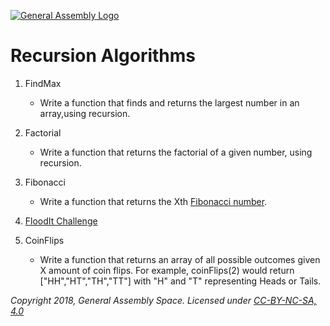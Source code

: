 [![General Assembly Logo](https://camo.githubusercontent.com/1a91b05b8f4d44b5bbfb83abac2b0996d8e26c92/687474703a2f2f692e696d6775722e636f6d2f6b6538555354712e706e67)](https://generalassemb.ly)

# Recursion Algorithms

1. FindMax
    - Write a function that finds and returns the largest number in an array,using recursion.

2. Factorial
    - Write a function that returns the factorial of a given number, using recursion.

3. Fibonacci
    - Write a function that returns the Xth [Fibonacci number](https://en.wikipedia.org/wiki/Fibonacci_number).

4. [FloodIt Challenge](./floodIt-challenge)

5. CoinFlips
    - Write a function that returns an array of all possible outcomes given X amount of coin flips. For example, coinFlips(2) would return ["HH","HT","TH","TT"] with "H" and "T" representing Heads or Tails.


*Copyright 2018, General Assembly Space. Licensed under [CC-BY-NC-SA, 4.0](https://creativecommons.org/licenses/by-nc-sa/4.0/)*
